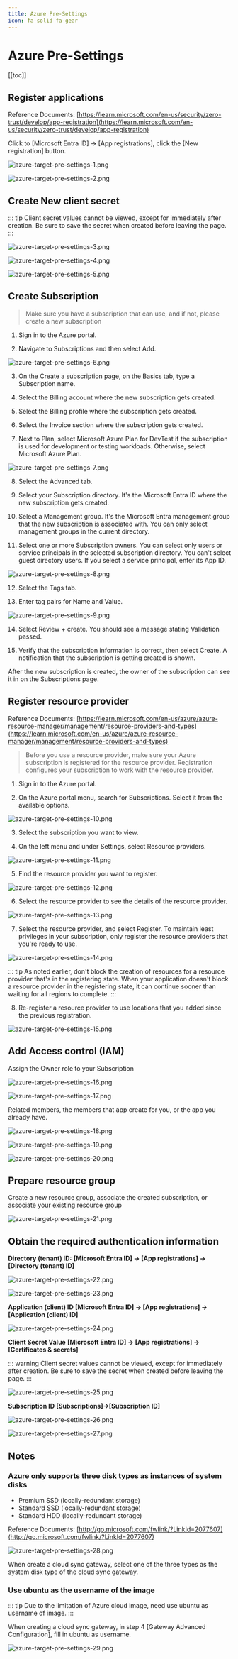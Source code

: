 ```yaml
---
title: Azure Pre-Settings
icon: fa-solid fa-gear
---
```


# Azure Pre-Settings

[[toc]]

## Register applications

Reference Documents: [https://learn.microsoft.com/en-us/security/zero-trust/develop/app-registration](https://learn.microsoft.com/en-us/security/zero-trust/develop/app-registration)

Click to [Microsoft Entra ID] → [App registrations], click the [New registration] button.

![azure-target-pre-settings-1.png](./images/azure-target-pre-settings-1.png)  

![azure-target-pre-settings-2.png](./images/azure-target-pre-settings-2.png)

## Create New client secret

::: tip
Client secret values cannot be viewed, except for immediately after creation. Be sure to save the secret when created before leaving the page.
:::

![azure-target-pre-settings-3.png](./images/azure-target-pre-settings-3.png)

![azure-target-pre-settings-4.png](./images/azure-target-pre-settings-4.png)

![azure-target-pre-settings-5.png](./images/azure-target-pre-settings-5.png)

## Create Subscription

> Make sure you have a subscription that can use, and if not, please create a new subscription

1. Sign in to the Azure portal.

2. Navigate to Subscriptions and then select Add.

![azure-target-pre-settings-6.png](./images/azure-target-pre-settings-6.png)

3. On the Create a subscription page, on the Basics tab, type a Subscription name.

4. Select the Billing account where the new subscription gets created.

5. Select the Billing profile where the subscription gets created.

6. Select the Invoice section where the subscription gets created.

7. Next to Plan, select Microsoft Azure Plan for DevTest if the subscription is used for development or testing workloads. Otherwise, select Microsoft Azure Plan.

![azure-target-pre-settings-7.png](./images/azure-target-pre-settings-7.png)

8. Select the Advanced tab.

9. Select your Subscription directory. It's the Microsoft Entra ID where the new subscription gets created.

10. Select a Management group. It's the Microsoft Entra management group that the new subscription is associated with. You can only select management groups in the current directory.

11. Select one or more Subscription owners. You can select only users or service principals in the selected subscription directory. You can't select guest directory users. If you select a service principal, enter its App ID.

![azure-target-pre-settings-8.png](./images/azure-target-pre-settings-8.png)

12. Select the Tags tab.

13. Enter tag pairs for Name and Value.

![azure-target-pre-settings-9.png](./images/azure-target-pre-settings-9.png)

14. Select Review + create. You should see a message stating Validation passed.

15. Verify that the subscription information is correct, then select Create. A notification that the subscription is getting created is shown.

After the new subscription is created, the owner of the subscription can see it in on the Subscriptions page.

## Register resource provider

Reference Documents: [https://learn.microsoft.com/en-us/azure/azure-resource-manager/management/resource-providers-and-types](https://learn.microsoft.com/en-us/azure/azure-resource-manager/management/resource-providers-and-types)

> Before you use a resource provider, make sure your Azure subscription is registered for the resource provider. Registration configures your subscription to work with the resource provider.

1. Sign in to the Azure portal.

2. On the Azure portal menu, search for Subscriptions. Select it from the available options.

![azure-target-pre-settings-10.png](./images/azure-target-pre-settings-10.png)

3. Select the subscription you want to view.

4. On the left menu and under Settings, select Resource providers.

![azure-target-pre-settings-11.png](./images/azure-target-pre-settings-11.png)

5. Find the resource provider you want to register.

![azure-target-pre-settings-12.png](./images/azure-target-pre-settings-12.png)

6. Select the resource provider to see the details of the resource provider.

![azure-target-pre-settings-13.png](./images/azure-target-pre-settings-13.png)

7. Select the resource provider, and select Register. To maintain least privileges in your subscription, only register the resource providers that you're ready to use.

![azure-target-pre-settings-14.png](./images/azure-target-pre-settings-14.png)

::: tip
As noted earlier, don't block the creation of resources for a resource provider that's in the registering state. When your application doesn't block a resource provider in the registering state, it can continue sooner than waiting for all regions to complete.
:::

8. Re-register a resource provider to use locations that you added since the previous registration.

![azure-target-pre-settings-15.png](./images/azure-target-pre-settings-15.png)

## Add Access control (IAM)

Assign the Owner role to your Subscription

![azure-target-pre-settings-16.png](./images/azure-target-pre-settings-16.png)

![azure-target-pre-settings-17.png](./images/azure-target-pre-settings-17.png)

Related members, the members that app create for you, or the app you already have.

![azure-target-pre-settings-18.png](./images/azure-target-pre-settings-18.png)

![azure-target-pre-settings-19.png](./images/azure-target-pre-settings-19.png)

![azure-target-pre-settings-20.png](./images/azure-target-pre-settings-20.png)

## Prepare resource group

Create a new resource group, associate the created subscription, or associate your existing resource group

![azure-target-pre-settings-21.png](./images/azure-target-pre-settings-21.png)

## Obtain the required authentication information

**Directory (tenant) ID:**
**[Microsoft Entra ID] → [App registrations] → [Directory (tenant) ID]**

![azure-target-pre-settings-22.png](./images/azure-target-pre-settings-22.png)

![azure-target-pre-settings-23.png](./images/azure-target-pre-settings-23.png)

**Application (client) ID**
**[Microsoft Entra ID] → [App registrations] → [Application (client) ID]**

![azure-target-pre-settings-24.png](./images/azure-target-pre-settings-24.png)

**Client Secret Value**
**[Microsoft Entra ID] → [App registrations] → [Certificates & secrets]**

::: warning
Client secret values cannot be viewed, except for immediately after creation. Be sure to save the secret when created before leaving the page.
:::

![azure-target-pre-settings-25.png](./images/azure-target-pre-settings-25.png)

**Subscription ID**
**[Subscriptions]→[Subscription ID]**

![azure-target-pre-settings-26.png](./images/azure-target-pre-settings-26.png)

![azure-target-pre-settings-27.png](./images/azure-target-pre-settings-27.png)

## Notes

### Azure only supports three disk types as instances of system disks

- Premium SSD (locally-redundant storage)
- Standard SSD (locally-redundant storage)
- Standard HDD (locally-redundant storage)

Reference Documents: [http://go.microsoft.com/fwlink/?LinkId=2077607](http://go.microsoft.com/fwlink/?LinkId=2077607)

![azure-target-pre-settings-28.png](./images/azure-target-pre-settings-28.png)

When create a cloud sync gateway, select one of the three types as the system disk type of the cloud sync gateway.


### Use ubuntu as the username of the image

::: tip
Due to the limitation of Azure cloud image, need use ubuntu as username of image.
:::

When creating a cloud sync gateway, in step 4 [Gateway Advanced Configuration], fill in ubuntu as username.

![azure-target-pre-settings-29.png](./images/azure-target-pre-settings-29.png)
